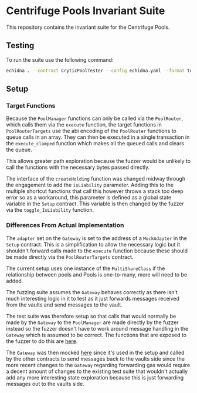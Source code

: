 # Centrifuge Pools Invariant Suite

This repository contains the invariant suite for the Centrifuge Pools.

## Testing 

To run the suite use the following command: 
```bash
echidna . --contract CryticPoolTester --config echidna.yaml --format text --workers 16 --test-limit 100000000
```

## Setup

### Target Functions
Because the `PoolManager` functions can only be called via the `PoolRouter`, which calls them via the `execute` function, the target functions in `PoolRouterTargets` use the abi encoding of the `PoolRouter` functions to queue calls in an array. They can then be executed in a single transaction in the `execute_clamped` function which makes all the queued calls and clears the queue.

This allows greater path exploration because the fuzzer would be unlikely to call the functions with the necessary bytes passed directly.  

The interface of the `createHolding` function was changed midway through the engagement to add the `isLiability` parameter. Adding this to the multiple shortcut functions that call this however throws a stack too deep error so as a workaround, this parameter is defined as a global state variable in the `Setup` contract. This variable is then changed by the fuzzer via the `toggle_IsLiability` function.

### Differences From Actual Implementation
The `adapter` set on the `Gateway` is set to the address of a `MockAdapter` in the `Setup` contract. This is a simplification to allow the necessary logic but it shouldn't forward calls made to the `execute` function because these should be made directly via the `PoolRouterTargets` contract.

The current setup uses one instance of the 
`MultiShareClass` if the relationship between pools and Pools is one-to-many, more will need to be added.

The fuzzing suite assumes the `Gateway` behaves correctly as there isn't much interesting logic in it to test as it just forwards messages received from the vaults and send messages to the vault. 

The test suite was therefore setup so that calls that would normally be made by the `Gateway` to the `PoolManager` are made directly by the fuzzer instead so the fuzzer doesn't have to work around message handling in the `Gateway` which is assumed to be correct. The functions that are exposed to the fuzzer to do this are [here](https://github.com/centrifuge/protocol-v3/blob/442cff7f4a4048b228024740c671a020d4222c10/test/hub/fuzzing/recon-hub/targets/AdminTargets.sol#L132-L175).

The `Gateway` was then mocked [here](https://github.com/centrifuge/protocol-v3/blob/feat/recon-invariants/test/hub/fuzzing/recon-hub/mocks/MockGateway.sol) since it's used in the setup and called by the other contracts to send messages back to the vaults side since the more recent changes to the `Gateway` regarding forwarding gas would require a decent amount of changes to the existing test suite that wouldn't actually add any more interesting state exploration because this is just forwarding messages out to the vaults side. 